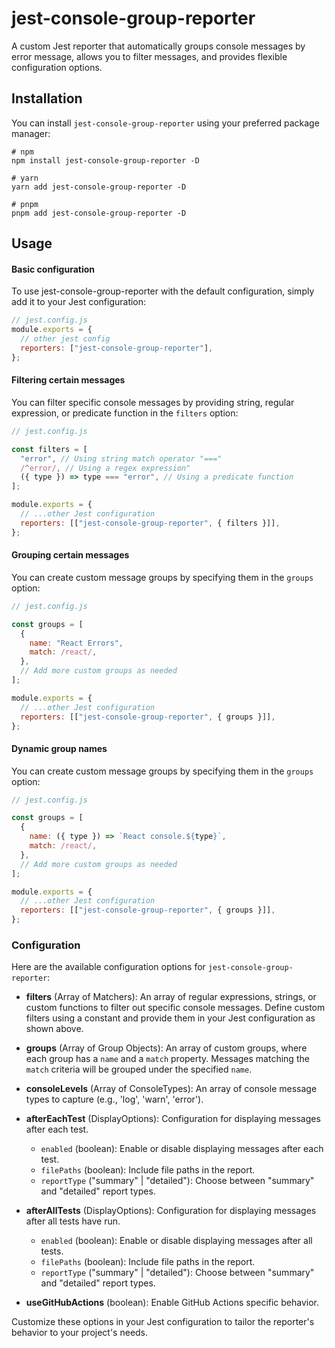 # jest-console-group-reporter

A custom Jest reporter that automatically groups console messages by error message, allows you to filter messages, and provides flexible configuration options.

## Installation

You can install `jest-console-group-reporter` using your preferred package manager:

```console
# npm
npm install jest-console-group-reporter -D

# yarn
yarn add jest-console-group-reporter -D

# pnpm
pnpm add jest-console-group-reporter -D
```

## Usage

#### Basic configuration

To use jest-console-group-reporter with the default configuration, simply add it to your Jest configuration:

```js
// jest.config.js
module.exports = {
  // other jest config
  reporters: ["jest-console-group-reporter"],
};
```

#### Filtering certain messages

You can filter specific console messages by providing string, regular expression, or predicate function in the `filters` option:

```js
// jest.config.js

const filters = [
  "error", // Using string match operator "==="
  /^error/, // Using a regex expression"
  ({ type }) => type === "error", // Using a predicate function
];

module.exports = {
  // ...other Jest configuration
  reporters: [["jest-console-group-reporter", { filters }]],
};
```

#### Grouping certain messages

You can create custom message groups by specifying them in the `groups` option:

```js
// jest.config.js

const groups = [
  {
    name: "React Errors",
    match: /react/,
  },
  // Add more custom groups as needed
];

module.exports = {
  // ...other Jest configuration
  reporters: [["jest-console-group-reporter", { groups }]],
};
```

#### Dynamic group names

You can create custom message groups by specifying them in the `groups` option:

```js
// jest.config.js

const groups = [
  {
    name: ({ type }) => `React console.${type}`,
    match: /react/,
  },
  // Add more custom groups as needed
];

module.exports = {
  // ...other Jest configuration
  reporters: [["jest-console-group-reporter", { groups }]],
};
```

### Configuration

Here are the available configuration options for `jest-console-group-reporter`:

- **filters** (Array of Matchers): An array of regular expressions, strings, or custom functions to filter out specific console messages. Define custom filters using a constant and provide them in your Jest configuration as shown above.

- **groups** (Array of Group Objects): An array of custom groups, where each group has a `name` and a `match` property. Messages matching the `match` criteria will be grouped under the specified `name`.

- **consoleLevels** (Array of ConsoleTypes): An array of console message types to capture (e.g., 'log', 'warn', 'error').

- **afterEachTest** (DisplayOptions): Configuration for displaying messages after each test.

  - `enabled` (boolean): Enable or disable displaying messages after each test.
  - `filePaths` (boolean): Include file paths in the report.
  - `reportType` ("summary" | "detailed"): Choose between "summary" and "detailed" report types.

- **afterAllTests** (DisplayOptions): Configuration for displaying messages after all tests have run.

  - `enabled` (boolean): Enable or disable displaying messages after all tests.
  - `filePaths` (boolean): Include file paths in the report.
  - `reportType` ("summary" | "detailed"): Choose between "summary" and "detailed" report types.

- **useGitHubActions** (boolean): Enable GitHub Actions specific behavior.

Customize these options in your Jest configuration to tailor the reporter's behavior to your project's needs.
